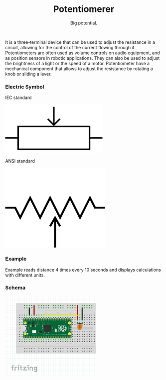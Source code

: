 <div align="center">
  <h1> Potentiomerer </h1>
  <p> Big potential. </p>
</div>  
<br/>

 It is a three-terminal device that can be used to adjust the resistance in a circuit, allowing for the control of the current flowing through it. Potentiometers are often used as volume controls on audio equipment, and as position sensors in robotic applications. They can also be used to adjust the brightness of a light or the speed of a motor. Potentiometer have a mechanical component that allows to adjust the resistance by rotating a knob or sliding a lever.

### Electric Symbol

IEC standard

<img src="https://github.com/psp515/MicroPico/blob/main/images/potentiometr/iec_potentiometer_symbol.png" alt="symbol" height=156/>

ANSI standard

<img src="https://github.com/psp515/MicroPico/blob/main/images/potentiometr/ansi_potentiometer_symbol.png" alt="symbol" height=256/>

### Example 

Example reads distance 4 times every 10 seconds and displays calculations with different units.

### Schema
<img src="https://github.com/psp515/MicroPico/blob/main/images/potentiometr/potentiometr_schema.png" alt="schema" height=256/>
